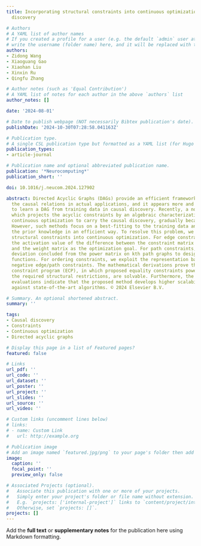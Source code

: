 ```yaml
---
title: Incorporating structural constraints into continuous optimization for causal
  discovery

# Authors
# A YAML list of author names
# If you created a profile for a user (e.g. the default `admin` user at `content/authors/admin/`), 
# write the username (folder name) here, and it will be replaced with their full name and linked to their profile.
authors:
- Zidong Wang
- Xiaoguang Gao
- Xiaohan Liu
- Xinxin Ru
- Qingfu Zhang

# Author notes (such as 'Equal Contribution')
# A YAML list of notes for each author in the above `authors` list
author_notes: []

date: '2024-08-01'

# Date to publish webpage (NOT necessarily Bibtex publication's date).
publishDate: '2024-10-30T07:28:58.041163Z'

# Publication type.
# A single CSL publication type but formatted as a YAML list (for Hugo requirements).
publication_types:
- article-journal

# Publication name and optional abbreviated publication name.
publication: '*Neurocomputing*'
publication_short: ''

doi: 10.1016/j.neucom.2024.127902

abstract: Directed Acyclic Graphs (DAGs) provide an efficient framework to describe
  the causal relations in actual applications, and it appears more and more important
  to learn a DAG from training data in causal discovery. Recently, a novel methodology,
  which projects the acyclic constraints by an algebraic characterization and employs
  continuous optimization to carry the causal discovery, gradually became the mainstream.
  However, such methods focus on a best-fitting to the training data and cannot utilize
  the prior knowledge in an efficient way. To resolve this problem, we suggest incorporating
  structural constraints into continuous optimization. For edge constraints, we regard
  the activation value of the difference between the constraint matrix after thresholding
  and the weight matrix as the optimization goal. For path constraints, we use the
  deviation concluded from the power matrix on kth path graphs to design the penalty
  functions. For ordering constraints, we exploit the representation based on the
  negative edge/path constraints. The mathematical derivations prove that equality
  constraint program (ECP), in which proposed equality constraints powerfully embody
  the required structural restrictions, are solvable. Furthermore, the experimental
  evaluations indicate that the proposed method develops higher scalability and accuracy
  against state-of-the-art algorithms. © 2024 Elsevier B.V.

# Summary. An optional shortened abstract.
summary: ''

tags:
- Causal discovery
- Constraints
- Continuous optimization
- Directed acyclic graphs

# Display this page in a list of Featured pages?
featured: false

# Links
url_pdf: ''
url_code: ''
url_dataset: ''
url_poster: ''
url_project: ''
url_slides: ''
url_source: ''
url_video: ''

# Custom links (uncomment lines below)
# links:
# - name: Custom Link
#   url: http://example.org

# Publication image
# Add an image named `featured.jpg/png` to your page's folder then add a caption below.
image:
  caption: ''
  focal_point: ''
  preview_only: false

# Associated Projects (optional).
#   Associate this publication with one or more of your projects.
#   Simply enter your project's folder or file name without extension.
#   E.g. `projects: ['internal-project']` links to `content/project/internal-project/index.md`.
#   Otherwise, set `projects: []`.
projects: []
---
```


Add the **full text** or **supplementary notes** for the publication here using Markdown formatting.
